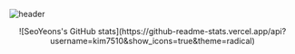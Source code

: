 
![header](https://capsule-render.vercel.app/api?type=Rounded&height=200&text=Welecome&fontAlign=50&color=random&customColorList=0,2,2,5,30&animation=fadeIn&desc=SeoYeon's%20Profile&descSize=25&descAlign=56&descAlignY=75)

<center>
![SeoYeons's GitHub stats](https://github-readme-stats.vercel.app/api?username=kim7510&show_icons=true&theme=radical)
</center>
